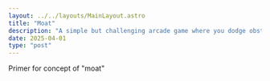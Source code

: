 ```yaml
---
layout: ../../layouts/MainLayout.astro
title: "Moat"
description: "A simple but challenging arcade game where you dodge obstacles."
date: 2025-04-01
type: "post"
---
```


Primer for concept of "moat"
